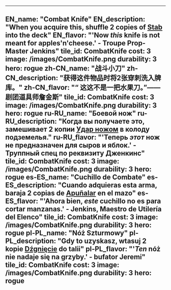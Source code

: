 ---

EN_name: "Combat Knife"
EN_description: "When you acquire this, shuffle 2 copies of <a href = '../en/abilities#Stab'>Stab</a> into the deck"
EN_flavor: "'Now <i>this</i> knife is not meant for apples'n'cheese.' - Troupe Prop-Master Jenkins"
tile_id: CombatKnife
cost: 3
image: /images/CombatKnife.png
durability: 3
hero: rogue
zh-CN_name: "战斗小刀"
zh-CN_description: "获得这件物品时将2张穿刺洗入牌库。"
zh-CN_flavor: "“ 这这不是一把水果刀。”——剧团道具师詹金斯"
tile_id: CombatKnife
cost: 3
image: /images/CombatKnife.png
durability: 3
hero: rogue
ru-RU_name: "Боевой нож"
ru-RU_description: "Когда вы получаете это, замешивает 2 копии <a href = '../ru_ru/abilities#Stab'>Удар ножом</a> в колоду подземелья."
ru-RU_flavor: "'Теперь <i>этот</i> нож не предназначен для сыров и яблок.' - Труппный спец по реквизиту Дженкинс"
tile_id: CombatKnife
cost: 3
image: /images/CombatKnife.png
durability: 3
hero: rogue
es-ES_name: "Cuchillo de Combate"
es-ES_description: "Cuando adquieras esta arma, baraja 2 copias de <a href = '../es_es/abilities#Stab'>Apuñalar</a> en el mazo"
es-ES_flavor: "'Ahora bien, <i>este</i> cuchillo no es para cortar manzanas.' - Jenkins, Maestro de Utilería del Elenco"
tile_id: CombatKnife
cost: 3
image: /images/CombatKnife.png
durability: 3
hero: rogue
pl-PL_name: "Nóż Szturmowy"
pl-PL_description: "Gdy to uzyskasz, wtasuj 2 kopie <a href = '../pl_pl/abilities#Stab'>Dźgnięcie</a> do talii"
pl-PL_flavor: "'<i>Ten</i> nóż nie nadaje się na grzyby.' - bufator Jeremi"
tile_id: CombatKnife
cost: 3
image: /images/CombatKnife.png
durability: 3
hero: rogue
---
